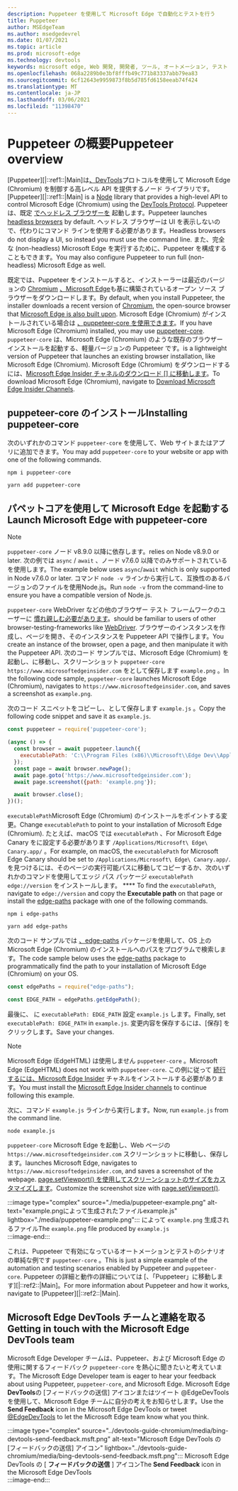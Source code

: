 ```yaml
---
description: Puppeteer を使用して Microsoft Edge で自動化とテストを行う
title: Puppeteer
author: MSEdgeTeam
ms.author: msedgedevrel
ms.date: 01/07/2021
ms.topic: article
ms.prod: microsoft-edge
ms.technology: devtools
keywords: microsoft edge, Web 開発, 開発者, ツール, オートメーション, テスト
ms.openlocfilehash: 068a2289b0e3bf8fffb49c771b83337abb79ea83
ms.sourcegitcommit: 6cf12643e9959873f8b5d785fd6158eeab74f424
ms.translationtype: MT
ms.contentlocale: ja-JP
ms.lasthandoff: 03/06/2021
ms.locfileid: "11398470"
---
```

# <a name="puppeteer-overview"></a><span data-ttu-id="e698b-104">Puppeteer の概要</span><span class="sxs-lookup"><span data-stu-id="e698b-104">Puppeteer overview</span></span>  

<span data-ttu-id="e698b-105">[Puppeteer][|::ref1::|Main]は[][NodejsMain][、DevTools][GithubChromedevtoolsProtocol]プロトコルを使用して Microsoft Edge \(Chromium\) を制御する高レベル API を提供するノード ライブラリです。</span><span class="sxs-lookup"><span data-stu-id="e698b-105">[Puppeteer][|::ref1::|Main] is a [Node][NodejsMain] library that provides a high-level API to control Microsoft Edge \(Chromium\) using the [DevTools Protocol][GithubChromedevtoolsProtocol].</span></span>  <span data-ttu-id="e698b-106">Puppeteer は、既定 [でヘッドレス ブラウザーを][WikiHeadlessBrowser] 起動します。</span><span class="sxs-lookup"><span data-stu-id="e698b-106">Puppeteer launches [headless browsers][WikiHeadlessBrowser] by default.</span></span>  <span data-ttu-id="e698b-107">ヘッドレス ブラウザーは UI を表示しないので、代わりにコマンド ラインを使用する必要があります。</span><span class="sxs-lookup"><span data-stu-id="e698b-107">Headless browsers do not display a UI, so instead you must use the command line.</span></span>  <span data-ttu-id="e698b-108">また、完全な \(non-headless\) Microsoft Edge を実行するために、Puppeteer を構成することもできます。</span><span class="sxs-lookup"><span data-stu-id="e698b-108">You may also configure Puppeteer to run full \(non-headless\) Microsoft Edge as well.</span></span>  

<span data-ttu-id="e698b-109">既定では、Puppeteer をインストールすると、インストーラーは最近のバージョンの [Chromium][ChromiumHome] [、Microsoft Edge][MicrosoftBlogsWindowsExperience20181206]も基に構築されているオープン ソース ブラウザーをダウンロードします。</span><span class="sxs-lookup"><span data-stu-id="e698b-109">By default, when you install Puppeteer, the installer downloads a recent version of [Chromium][ChromiumHome], the open-source browser that [Microsoft Edge is also built upon][MicrosoftBlogsWindowsExperience20181206].</span></span>  <span data-ttu-id="e698b-110">Microsoft Edge \(Chromium\) がインストールされている場合は [、puppeteer-core を使用できます][PuppeteerApivscore]。</span><span class="sxs-lookup"><span data-stu-id="e698b-110">If you have Microsoft Edge \(Chromium\) installed, you may use [puppeteer-core][PuppeteerApivscore].</span></span>  `puppeteer-core` <span data-ttu-id="e698b-111">は、Microsoft Edge \(Chromium\) のような既存のブラウザー インストールを起動する、軽量バージョンの Puppeteer です。</span><span class="sxs-lookup"><span data-stu-id="e698b-111">is a lightweight version of Puppeteer that launches an existing browser installation, like Microsoft Edge \(Chromium\).</span></span>  <span data-ttu-id="e698b-112">Microsoft Edge \(Chromium\) をダウンロードするには、[Microsoft Edge Insider チャネルのダウンロード [] に移動します][MicrosoftedgeinsiderDownload]。</span><span class="sxs-lookup"><span data-stu-id="e698b-112">To download Microsoft Edge \(Chromium\), navigate to [Download Microsoft Edge Insider Channels][MicrosoftedgeinsiderDownload].</span></span>  

## <a name="installing-puppeteer-core"></a><span data-ttu-id="e698b-113">puppeteer-core のインストール</span><span class="sxs-lookup"><span data-stu-id="e698b-113">Installing puppeteer-core</span></span>  

<span data-ttu-id="e698b-114">次のいずれかのコマンド `puppeteer-core` を使用して、Web サイトまたはアプリに追加できます。</span><span class="sxs-lookup"><span data-stu-id="e698b-114">You may add `puppeteer-core` to your website or app with one of the following commands.</span></span>  

```shell
npm i puppeteer-core
```  

```shell
yarn add puppeteer-core
```  

## <a name="launch-microsoft-edge-with-puppeteer-core"></a><span data-ttu-id="e698b-115">パペットコアを使用して Microsoft Edge を起動する</span><span class="sxs-lookup"><span data-stu-id="e698b-115">Launch Microsoft Edge with puppeteer-core</span></span>  

> [!NOTE]
> `puppeteer-core` <span data-ttu-id="e698b-116">ノード v8.9.0 以降に依存します。</span><span class="sxs-lookup"><span data-stu-id="e698b-116">relies on Node v8.9.0 or later.</span></span>  <span data-ttu-id="e698b-117">次の例では `async` / `await` 、ノード v7.6.0 以降でのみサポートされているを使用します。</span><span class="sxs-lookup"><span data-stu-id="e698b-117">The example below uses `async`/`await` which is only supported in Node v7.6.0 or later.</span></span>  <span data-ttu-id="e698b-118">コマンド `node -v` ラインから実行して、互換性のあるバージョンのファイルを使用Node.js。</span><span class="sxs-lookup"><span data-stu-id="e698b-118">Run `node -v` from the command-line to ensure you have a compatible version of Node.js.</span></span>  

`puppeteer-core` <span data-ttu-id="e698b-119">WebDriver などの他のブラウザー テスト フレームワークのユーザーに [慣れ親しむ必要があります][WebdriverChromiumMain]。</span><span class="sxs-lookup"><span data-stu-id="e698b-119">should be familiar to users of other browser-testing-frameworks like [WebDriver][WebdriverChromiumMain].</span></span>  <span data-ttu-id="e698b-120">ブラウザーのインスタンスを作成し、ページを開き、そのインスタンスを Puppeteer API で操作します。</span><span class="sxs-lookup"><span data-stu-id="e698b-120">You create an instance of the browser, open a page, and then manipulate it with the Puppeteer API.</span></span>  <span data-ttu-id="e698b-121">次のコード サンプルでは、Microsoft Edge \(Chromium\) を起動し、に移動し、スクリーンショット `puppeteer-core` `https://www.microsoftedgeinsider.com` をとして保存します `example.png` 。</span><span class="sxs-lookup"><span data-stu-id="e698b-121">In the following code sample, `puppeteer-core` launches Microsoft Edge \(Chromium\), navigates to `https://www.microsoftedgeinsider.com`, and saves a screenshot as `example.png`.</span></span>  

<span data-ttu-id="e698b-122">次のコード スニペットをコピーし、として保存します `example.js` 。</span><span class="sxs-lookup"><span data-stu-id="e698b-122">Copy the following code snippet and save it as `example.js`.</span></span>  

```javascript
const puppeteer = require('puppeteer-core');

(async () => {
  const browser = await puppeteer.launch({
    executablePath: 'C:\\Program Files (x86)\\Microsoft\\Edge Dev\\Application\\msedge.exe'
  });
  const page = await browser.newPage();
  await page.goto('https://www.microsoftedgeinsider.com');
  await page.screenshot({path: 'example.png'});

  await browser.close();
})();
```  

<span data-ttu-id="e698b-123">`executablePath`Microsoft Edge \(Chromium\) のインストールをポイントする変更。</span><span class="sxs-lookup"><span data-stu-id="e698b-123">Change `executablePath` to point to your installation of Microsoft Edge \(Chromium\).</span></span>  <span data-ttu-id="e698b-124">たとえば、macOS では `executablePath` 、For Microsoft Edge Canary をに設定する必要があります `/Applications/Microsoft\ Edge\ Canary.app/` 。</span><span class="sxs-lookup"><span data-stu-id="e698b-124">For example, on macOS, the `executablePath` for Microsoft Edge Canary should be set to `/Applications/Microsoft\ Edge\ Canary.app/`.</span></span>  <span data-ttu-id="e698b-125">を見つけるには、そのページの実行可能パスに移動してコピーするか、次のいずれかのコマンドを使用してエッジ パス パッケージ `executablePath` `edge://version` をインストールします。 \*\*\*\* [][npmEdgePaths]</span><span class="sxs-lookup"><span data-stu-id="e698b-125">To find the `executablePath`, navigate to `edge://version` and copy the **Executable path** on that page or install the [edge-paths][npmEdgePaths] package with one of the following commands.</span></span>  

```shell
npm i edge-paths
```  

```shell
yarn add edge-paths
```  
 
<span data-ttu-id="e698b-126">次のコード サンプルでは [、edge-paths][npmEdgePaths] パッケージを使用して、OS 上の Microsoft Edge \(Chromium\) のインストールへのパスをプログラムで検索します。</span><span class="sxs-lookup"><span data-stu-id="e698b-126">The code sample below uses the [edge-paths][npmEdgePaths] package to programmatically find the path to your installation of Microsoft Edge \(Chromium\) on your OS.</span></span>

```javascript
const edgePaths = require("edge-paths");

const EDGE_PATH = edgePaths.getEdgePath();
```

<span data-ttu-id="e698b-127">最後に、 に `executablePath: EDGE_PATH` 設定 `example.js` します。</span><span class="sxs-lookup"><span data-stu-id="e698b-127">Finally, set `executablePath: EDGE_PATH` in `example.js`.</span></span>  <span data-ttu-id="e698b-128">変更内容を保存するには、[保存] をクリックします。</span><span class="sxs-lookup"><span data-stu-id="e698b-128">Save your changes.</span></span>  

> [!NOTE]
> <span data-ttu-id="e698b-129">Microsoft Edge \(EdgeHTML\) は使用しません `puppeteer-core` 。</span><span class="sxs-lookup"><span data-stu-id="e698b-129">Microsoft Edge \(EdgeHTML\) does not work with `puppeteer-core`.</span></span>  <span data-ttu-id="e698b-130">この例に従って [続行するには、Microsoft Edge Insider][MicrosoftedgeinsiderDownload] チャネルをインストールする必要があります。</span><span class="sxs-lookup"><span data-stu-id="e698b-130">You must install the [Microsoft Edge Insider channels][MicrosoftedgeinsiderDownload] to continue following this example.</span></span>  

<span data-ttu-id="e698b-131">次に、コマンド `example.js` ラインから実行します。</span><span class="sxs-lookup"><span data-stu-id="e698b-131">Now, run `example.js` from the command line.</span></span>  

```shell
node example.js
```  

`puppeteer-core` <span data-ttu-id="e698b-132">Microsoft Edge を起動し、Web ページの `https://www.microsoftedgeinsider.com` スクリーンショットに移動し、保存します。</span><span class="sxs-lookup"><span data-stu-id="e698b-132">launches Microsoft Edge, navigates to `https://www.microsoftedgeinsider.com`, and saves a screenshot of the webpage.</span></span>  <span data-ttu-id="e698b-133">[page.setViewport() を使用してスクリーンショットのサイズをカスタマイズします][PuppeteerApipagesetviewport]。</span><span class="sxs-lookup"><span data-stu-id="e698b-133">Customize the screenshot size with [page.setViewport()][PuppeteerApipagesetviewport].</span></span>  

:::image type="complex" source="./media/puppeteer-example.png" alt-text="example.pngによって生成されたファイルexample.js" lightbox="./media/puppeteer-example.png":::
   <span data-ttu-id="e698b-135">によって `example.png` 生成されるファイル</span><span class="sxs-lookup"><span data-stu-id="e698b-135">The `example.png` file produced by</span></span> `example.js`  
:::image-end:::  

<span data-ttu-id="e698b-136">これは、Puppeteer で有効になっているオートメーションとテストのシナリオの単純な例です `puppeteer-core` 。</span><span class="sxs-lookup"><span data-stu-id="e698b-136">This is just a simple example of the automation and testing scenarios enabled by Puppeteer and `puppeteer-core`.</span></span>  <span data-ttu-id="e698b-137">Puppeteer の詳細と動作の詳細については [、「Puppeteer」に移動します][|::ref2::|Main]。</span><span class="sxs-lookup"><span data-stu-id="e698b-137">For more information about Puppeteer and how it works, navigate to [Puppeteer][|::ref2::|Main].</span></span>  

## <a name="getting-in-touch-with-the-microsoft-edge-devtools-team"></a><span data-ttu-id="e698b-138">Microsoft Edge DevTools チームと連絡を取る</span><span class="sxs-lookup"><span data-stu-id="e698b-138">Getting in touch with the Microsoft Edge DevTools team</span></span>  

<span data-ttu-id="e698b-139">Microsoft Edge Developer チームは、Puppeteer、および Microsoft Edge の使用に関するフィードバック `puppeteer-core` を熱心に聞きたいと考えています。</span><span class="sxs-lookup"><span data-stu-id="e698b-139">The Microsoft Edge Developer team is eager to hear your feedback about using Puppeteer, `puppeteer-core`, and Microsoft Edge.</span></span>  <span data-ttu-id="e698b-140">Microsoft Edge **DevTools**の [フィードバックの送信[][TwitterIntentTweetEdgedevtools]] アイコンまたはツイート @EdgeDevToolsを使用して、Microsoft Edge チームに自分の考えをお知らせします。</span><span class="sxs-lookup"><span data-stu-id="e698b-140">Use the **Send Feedback** icon in the Microsoft Edge DevTools or tweet [@EdgeDevTools][TwitterIntentTweetEdgedevtools] to let the Microsoft Edge team know what you think.</span></span>  

:::image type="complex" source="../devtools-guide-chromium/media/bing-devtools-send-feedback.msft.png" alt-text="Microsoft Edge DevTools の [フィードバックの送信] アイコン" lightbox="../devtools-guide-chromium/media/bing-devtools-send-feedback.msft.png":::
   <span data-ttu-id="e698b-142">Microsoft Edge DevTools の [ **フィードバックの送信** ] アイコン</span><span class="sxs-lookup"><span data-stu-id="e698b-142">The **Send Feedback** icon in the Microsoft Edge DevTools</span></span>  
:::image-end:::  

<!--## See also  

*   [WebDriver (Chromium)][WebdriverChromiumMain]  
*   [WebDriver (EdgeHTML)][WebdriverEdgehtmlMain]  
*   [Chrome DevTools Protocol Viewer on GitHub][GithubChromedevtoolsProtocol]  
*   [Microsoft Edge:  Making the web better through more open source collaboration on Microsoft Experience Blog][MicrosoftBlogsWindowsExperience20181206]  
*   [Download Microsoft Edge Insider Channels][MicrosoftedgeinsiderDownload]  
*   [Chromium on The Chromium Projects][ChromiumHome]  
*   [Node.js][NodejsMain]  
*   [Puppeteer][PuppeteerMain]  
*   [puppeteer vs. puppeteer-core][PuppeteerApivscore]  
*   [page.setViewport() on Puppeteer][PuppeteerApipagesetviewport]  
*   [Headless browser on Wikipedia][WikiHeadlessBrowser]  -->  

<!-- links -->  

[WebdriverChromiumMain]: ../webdriver-chromium/index.md "WebDriver (クロム) |Microsoft Docs"  
<!--  [WebdriverEdgehtmlMain]: ../edgehtml/webdriver/index.md "WebDriver (EdgeHTML) | Microsoft Docs"  -->  

[GithubChromedevtoolsProtocol]: https://chromedevtools.github.io/devtools-protocol "Chrome DevTools プロトコル ビューアー |GitHub"  

[MicrosoftBlogsWindowsExperience20181206]: https://blogs.windows.com/windowsexperience/2018/12/06/microsoft-edge-making-the-web-better-through-more-open-source-collaboration "Microsoft Edge: より多くのオープン ソースの共同作業を通じて、web をより良く|Microsoft Experience Blog"  

[MicrosoftedgeinsiderDownload]: https://www.microsoftedgeinsider.com/download "Microsoft Edge Insider Channels をダウンロードする"  

[ChromiumHome]: https://www.chromium.org/Home "クロム|クロム プロジェクト"  

[NodejsMain]: https://nodejs.org "Node.js"  

[npmEdgePaths]: https://www.npmjs.com/package/edge-paths "エッジ パス |npm"  

[PuppeteerMain]: https://pptr.dev "パペット"  
[PuppeteerApivscore]: https://pptr.dev/#?product=Puppeteer&version=v2.0.0&show=api-puppeteer-vs-puppeteer-core "パペットとパペットコアの|パペット"  
[PuppeteerApipagesetviewport]: https://pptr.dev/#?product=Puppeteer&version=v2.0.0&show=api-pagesetviewportviewport "page.setViewport(viewport) |パペット"  

[TwitterIntentTweetEdgedevtools]: https://twitter.com/intent/tweet?text=@EdgeDevTools "@EdgeDevTools - ツイートを投稿|Twitter"  

[WikiHeadlessBrowser]: https://en.wikipedia.org/wiki/Headless_browser "ヘッドレス ブラウザー |Wikipedia"  
